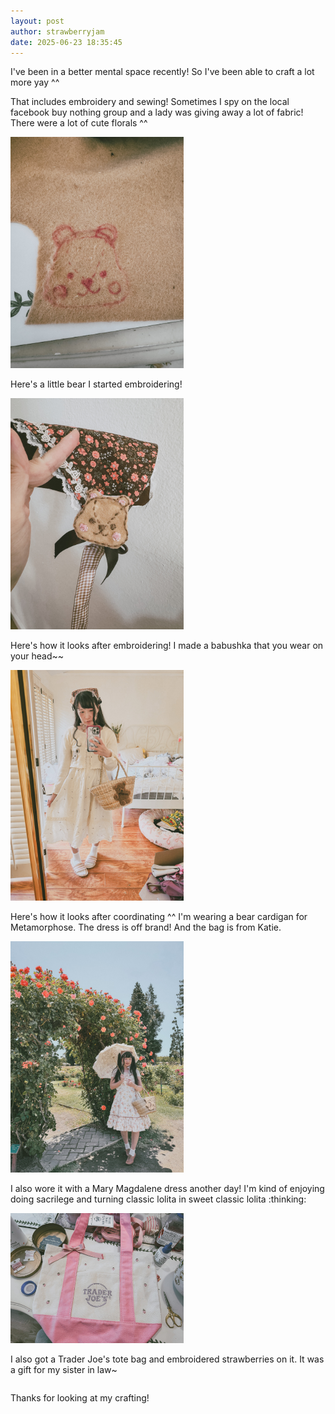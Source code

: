 ```yaml
---
layout: post
author: strawberryjam
date: 2025-06-23 18:35:45
---
```

<p>I've been in a better mental space recently! So I've been able to craft a lot more yay ^^</p>
<p>That includes embroidery and sewing! Sometimes I spy on the local facebook buy nothing group and a lady was giving away a lot of fabric! There were a lot of cute florals ^^</p>

<table class="table">
<tr>
<img src="/assets/other_pics/IMG_8980.jpg" class="img-rounded img-responsive center-block" style="max-height: 55%; max-width: 55%;"><br>
<p>Here's a little bear I started embroidering!</p>
</tr>
<tr>
	<img src="/assets/other_pics/IMG_8985.jpg" class="img-rounded img-responsive center-block" style="max-height: 55%; max-width: 55%;"><br>
	<p>Here's how it looks after embroidering! I made a babushka that you wear on your head~~</p>
	<img src="/assets/other_pics/IMG_9003.jpg" class="img-rounded img-responsive center-block" style="max-height: 55%; max-width: 55%;"><br>
	<p>Here's how it looks after coordinating ^^ I'm wearing a bear cardigan for Metamorphose. The dress is off brand! And the bag is from Katie.</p>
	<img src="/assets/other_pics/4AA1D1A6-F628-4A9F-9C99-C0567BEA231D.jpg"  class="img-rounded img-responsive center-block" style="max-height: 55%; max-width: 55%;"><br>
	<p>I also wore it with a Mary Magdalene dress another day! I'm kind of enjoying doing sacrilege and turning classic lolita in sweet classic lolita :thinking:</p>
	<img src="/assets/other_pics/IMG_8798.jpg" class="img-rounded img-responsive center-block" style="max-height: 55%; max-width: 55%;"><br>
	<p>I also got a Trader Joe's tote bag and embroidered strawberries on it. It was a gift for my sister in law~</p>
</tr>
</table>
<p>Thanks for looking at my crafting!</p>

